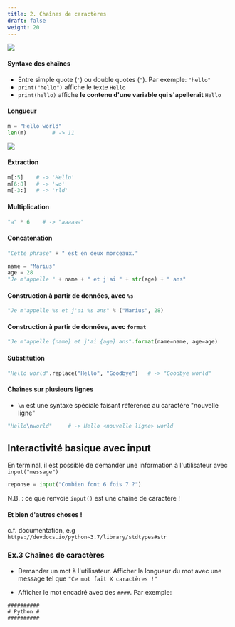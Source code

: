 ```yaml
---
title: 2. Chaînes de caractères
draft: false
weight: 20
---
```




![](../../../../images/python/string.png)


#### Syntaxe des chaînes

- Entre simple quote (`'`) ou double quotes (`"`). Par exemple: `"hello"`
- `print("hello")` affiche le texte `Hello`
- `print(hello)` affiche **le contenu d'une variable qui s'apellerait** `Hello`

#### Longueur

```python
m = "Hello world"
len(m)        # -> 11
```

![](../../../../images/python/string.png)

#### Extraction

```python
m[:5]    # -> 'Hello'
m[6:8]   # -> 'wo'
m[-3:]   # -> 'rld'
```

#### Multiplication

```python
"a" * 6    # -> "aaaaaa"
```




#### Concatenation

```python
"Cette phrase" + " est en deux morceaux."
```

```python
name = "Marius"
age = 28
"Je m'appelle " + name + " et j'ai " + str(age) + " ans"
```
#### Construction à partir de données, avec `%s`

```python
"Je m'appelle %s et j'ai %s ans" % ("Marius", 28)
```

#### Construction à partir de données, avec `format`

```python
"Je m'appelle {name} et j'ai {age} ans".format(name=name, age=age)
```

#### Substitution

```python
"Hello world".replace("Hello", "Goodbye")   # -> "Goodbye world"
```

#### Chaînes sur plusieurs lignes

- `\n` est une syntaxe spéciale faisant référence au caractère "nouvelle ligne"

```python
"Hello\nworld"     # -> Hello <nouvelle ligne> world
```

## Interactivité basique avec input

En terminal, il est possible de demander une information à l'utilisateur
avec `input("message")`

```python
reponse = input("Combien font 6 fois 7 ?")
```

N.B. : ce que renvoie `input()` est une chaîne de caractère !


#### Et bien d'autres choses !

c.f. documentation, e.g `https://devdocs.io/python~3.7/library/stdtypes#str`

### Ex.3 Chaînes de caractères

- Demander un mot à l'utilisateur. Afficher la longueur du mot avec
une message tel que `"Ce mot fait X caractères !"`

- Afficher le mot encadré avec des `####`. Par exemple:

```
##########
# Python #
##########
```